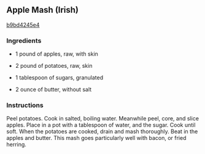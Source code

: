 ## Apple Mash (Irish)

[b9bd4245e4](https://recipeland.com/recipe/v/apple-mash-irish-3175)

### Ingredients

 - 1 pound of apples, raw, with skin

 - 2 pound of potatoes, raw, skin

 - 1 tablespoon of sugars, granulated

 - 2 ounce of butter, without salt

### Instructions

Peel potatoes. Cook in salted, boiling water. Meanwhile peel, core, and slice apples. Place in a pot with a tablespoon of water, and the sugar. Cook until soft. When the potatoes are cooked, drain and mash thoroughly. Beat in the apples and butter. This mash goes particularly well with bacon, or fried herring.